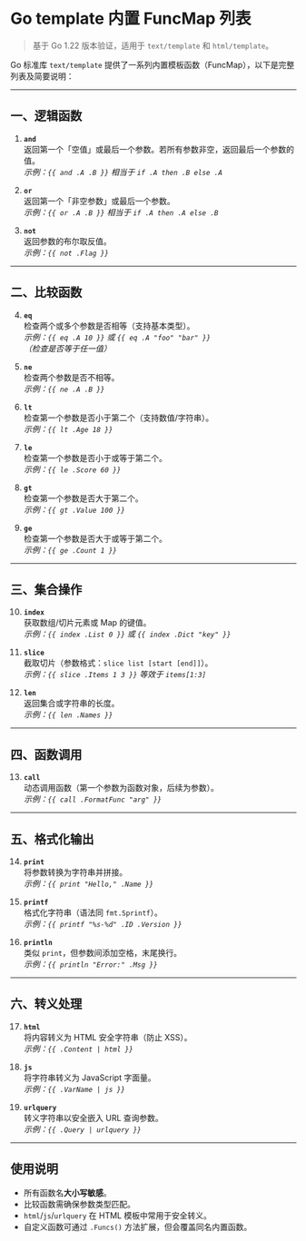 # Go template 内置 FuncMap 列表

> 基于 Go 1.22 版本验证，适用于 `text/template` 和 `html/template`。

Go 标准库 `text/template` 提供了一系列内置模板函数（FuncMap），以下是完整列表及简要说明：

---

## 一、逻辑函数
1. **`and`**  
   返回第一个「空值」或最后一个参数。若所有参数非空，返回最后一个参数的值。  
   *示例：`{{ and .A .B }}` 相当于 `if .A then .B else .A`*

2. **`or`**  
   返回第一个「非空参数」或最后一个参数。  
   *示例：`{{ or .A .B }}` 相当于 `if .A then .A else .B`*

3. **`not`**  
   返回参数的布尔取反值。  
   *示例：`{{ not .Flag }}`*

---

## 二、比较函数
4. **`eq`**  
   检查两个或多个参数是否相等（支持基本类型）。  
   *示例：`{{ eq .A 10 }}` 或 `{{ eq .A "foo" "bar" }}`（检查是否等于任一值）*

5. **`ne`**  
   检查两个参数是否不相等。  
   *示例：`{{ ne .A .B }}`*

6. **`lt`**  
   检查第一个参数是否小于第二个（支持数值/字符串）。  
   *示例：`{{ lt .Age 18 }}`*

7. **`le`**  
   检查第一个参数是否小于或等于第二个。  
   *示例：`{{ le .Score 60 }}`*

8. **`gt`**  
   检查第一个参数是否大于第二个。  
   *示例：`{{ gt .Value 100 }}`*

9. **`ge`**  
   检查第一个参数是否大于或等于第二个。  
   *示例：`{{ ge .Count 1 }}`*

---

## 三、集合操作
10. **`index`**  
    获取数组/切片元素或 Map 的键值。  
    *示例：`{{ index .List 0 }}` 或 `{{ index .Dict "key" }}`*

11. **`slice`**  
    截取切片（参数格式：`slice list [start [end]]`）。  
    *示例：`{{ slice .Items 1 3 }}` 等效于 `items[1:3]`*

12. **`len`**  
    返回集合或字符串的长度。  
    *示例：`{{ len .Names }}`*

---

## 四、函数调用
13. **`call`**  
    动态调用函数（第一个参数为函数对象，后续为参数）。  
    *示例：`{{ call .FormatFunc "arg" }}`*

---

## 五、格式化输出
14. **`print`**  
    将参数转换为字符串并拼接。  
    *示例：`{{ print "Hello," .Name }}`*

15. **`printf`**  
    格式化字符串（语法同 `fmt.Sprintf`）。  
    *示例：`{{ printf "%s-%d" .ID .Version }}`*

16. **`println`**  
    类似 `print`，但参数间添加空格，末尾换行。  
    *示例：`{{ println "Error:" .Msg }}`*

---

## 六、转义处理
17. **`html`**  
    将内容转义为 HTML 安全字符串（防止 XSS）。  
    *示例：`{{ .Content | html }}`*

18. **`js`**  
    将字符串转义为 JavaScript 字面量。  
    *示例：`{{ .VarName | js }}`*

19. **`urlquery`**  
    转义字符串以安全嵌入 URL 查询参数。  
    *示例：`{{ .Query | urlquery }}`*

---

## 使用说明
- 所有函数名**大小写敏感**。
- 比较函数需确保参数类型匹配。
- `html`/`js`/`urlquery` 在 HTML 模板中常用于安全转义。
- 自定义函数可通过 `.Funcs()` 方法扩展，但会覆盖同名内置函数。
